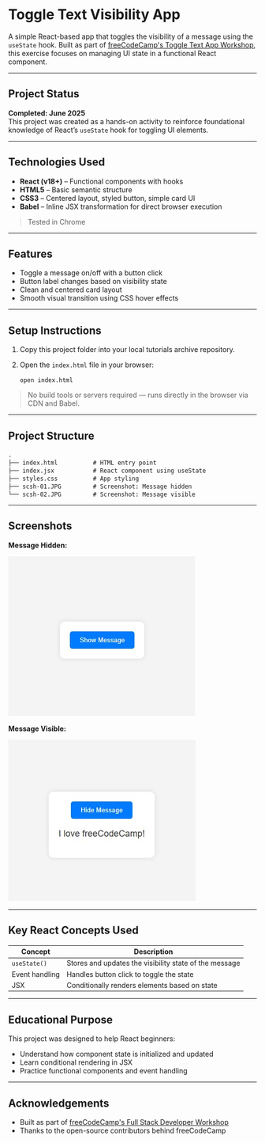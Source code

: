 
# Toggle Text Visibility App

A simple React-based app that toggles the visibility of a message using the `useState` hook. Built as part of [freeCodeCamp's Toggle Text App Workshop](https://www.freecodecamp.org/learn/full-stack-developer/workshop-toggle-text-app/step-1), this exercise focuses on managing UI state in a functional React component.

---

## Project Status

**Completed: June 2025**  
This project was created as a hands-on activity to reinforce foundational knowledge of React’s `useState` hook for toggling UI elements.

---

## Technologies Used

- **React (v18+)** – Functional components with hooks  
- **HTML5** – Basic semantic structure  
- **CSS3** – Centered layout, styled button, simple card UI  
- **Babel** – Inline JSX transformation for direct browser execution  

> Tested in Chrome

---

## Features

- Toggle a message on/off with a button click  
- Button label changes based on visibility state  
- Clean and centered card layout  
- Smooth visual transition using CSS hover effects

---

## Setup Instructions

1. Copy this project folder into your local tutorials archive repository.
2. Open the `index.html` file in your browser:

   ```
   open index.html
   ```

> No build tools or servers required — runs directly in the browser via CDN and Babel.

---

## Project Structure

```
.
├── index.html          # HTML entry point
├── index.jsx           # React component using useState
├── styles.css          # App styling
├── scsh-01.JPG         # Screenshot: Message hidden
└── scsh-02.JPG         # Screenshot: Message visible
```

---

## Screenshots

**Message Hidden:**

![Message Hidden](./scsh-01.JPG)

**Message Visible:**

![Message Visible](./scsh-02.JPG)

---

## Key React Concepts Used

| Concept        | Description                                            |
| -------------- | ------------------------------------------------------ |
| `useState()`   | Stores and updates the visibility state of the message |
| Event handling | Handles button click to toggle the state               |
| JSX            | Conditionally renders elements based on state          |

---

## Educational Purpose

This project was designed to help React beginners:

* Understand how component state is initialized and updated
* Learn conditional rendering in JSX
* Practice functional components and event handling

---

## Acknowledgements

* Built as part of [freeCodeCamp's Full Stack Developer Workshop](https://www.freecodecamp.org/learn/full-stack-developer/workshop-toggle-text-app/step-1)
* Thanks to the open-source contributors behind freeCodeCamp

```
```
